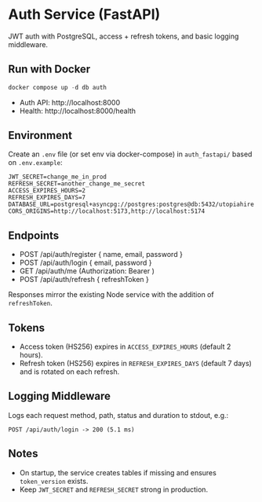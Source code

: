 # Auth Service (FastAPI)

JWT auth with PostgreSQL, access + refresh tokens, and basic logging middleware.

## Run with Docker

```powershell
docker compose up -d db auth
```

- Auth API: http://localhost:8000
- Health: http://localhost:8000/health

## Environment

Create an `.env` file (or set env via docker-compose) in `auth_fastapi/` based on `.env.example`:

```
JWT_SECRET=change_me_in_prod
REFRESH_SECRET=another_change_me_secret
ACCESS_EXPIRES_HOURS=2
REFRESH_EXPIRES_DAYS=7
DATABASE_URL=postgresql+asyncpg://postgres:postgres@db:5432/utopiahire
CORS_ORIGINS=http://localhost:5173,http://localhost:5174
```

## Endpoints

- POST /api/auth/register { name, email, password }
- POST /api/auth/login { email, password }
- GET  /api/auth/me (Authorization: Bearer <access token>)
- POST /api/auth/refresh { refreshToken }

Responses mirror the existing Node service with the addition of `refreshToken`.

## Tokens

- Access token (HS256) expires in `ACCESS_EXPIRES_HOURS` (default 2 hours).
- Refresh token (HS256) expires in `REFRESH_EXPIRES_DAYS` (default 7 days) and is rotated on each refresh.

## Logging Middleware

Logs each request method, path, status and duration to stdout, e.g.:
```
POST /api/auth/login -> 200 (5.1 ms)
```

## Notes

- On startup, the service creates tables if missing and ensures `token_version` exists.
- Keep `JWT_SECRET` and `REFRESH_SECRET` strong in production.
